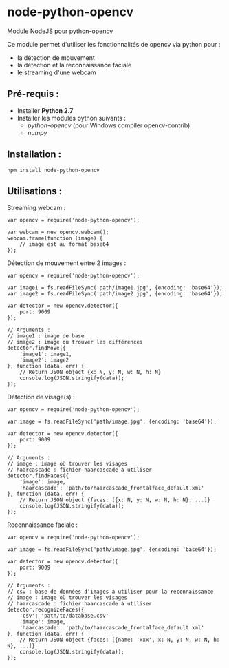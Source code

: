 # node-python-opencv
Module NodeJS pour python-opencv

Ce module permet d'utiliser les fonctionnalités de opencv via python pour :

- la détection de mouvement
- la détection et la reconnaissance faciale
- le streaming d'une webcam

## Pré-requis :
- Installer **Python 2.7**
- Installer les modules python suivants : 
	- *python-opencv* (pour Windows compiler opencv-contrib)
	- *numpy*

## Installation :
    npm install node-python-opencv

## Utilisations :
Streaming webcam :

	var opencv = require('node-python-opencv');
	
	var webcam = new opencv.webcam();
	webcam.frame(function (image) {
		// image est au format base64
	});

Détection de mouvement entre 2 images :

    var opencv = require('node-python-opencv');

	var image1 = fs.readFileSync('path/image1.jpg', {encoding: 'base64'});
	var image2 = fs.readFileSync('path/image2.jpg', {encoding: 'base64'});

	var detector = new opencv.detector({
		port: 9009
	});

	// Arguments :
	// image1 : image de base
	// image2 : image où trouver les différences
	detector.findMove({
		'image1': image1,
		'image2': image2
	}, function (data, err) {
		// Return JSON object {x: N, y: N, w: N, h: N}
		console.log(JSON.stringify(data));
	});

Détection de visage(s) :

    var opencv = require('node-python-opencv');

	var image = fs.readFileSync('path/image.jpg', {encoding: 'base64'});

	var detector = new opencv.detector({
		port: 9009
	});

	// Arguments :
	// image : image où trouver les visages
	// haarcascade : fichier haarcascade à utiliser
	detector.findFaces({
		'image': image,
		'haarcascade': 'path/to/haarcascade_frontalface_default.xml'
	}, function (data, err) {
		// Return JSON object {faces: [{x: N, y: N, w: N, h: N}, ...]}
		console.log(JSON.stringify(data));
	});

Reconnaissance faciale :

    var opencv = require('node-python-opencv');

	var image = fs.readFileSync('path/image.jpg', {encoding: 'base64'});

	var detector = new opencv.detector({
		port: 9009
	});

	// Arguments :
	// csv : base de données d'images à utiliser pour la reconnaissance
	// image : image où trouver les visages
	// haarcascade : fichier haarcascade à utiliser
	detector.recognizeFaces({
		'csv': 'path/to/database.csv'
		'image': image,
		'haarcascade': 'path/to/haarcascade_frontalface_default.xml'
	}, function (data, err) {
		// Return JSON object {faces: [{name: 'xxx', x: N, y: N, w: N, h: N}, ...]}
		console.log(JSON.stringify(data));
	});